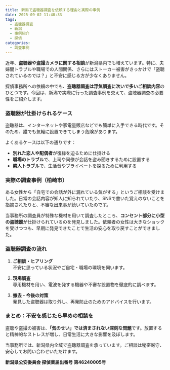 ```yaml
---
title: 新潟で盗聴器調査を依頼する理由と実際の事例
date: 2025-09-02 11:40:33
tags:
  - 盗聴器調査
  - 新潟
  - 事例紹介
  - 探偵
categories:
  - 調査事例
---
```


近年、**盗聴器や盗撮カメラに関する相談**が新潟県内でも増えています。特に、夫婦間トラブルや職場での人間関係、さらにはストーカー被害がきっかけで「盗聴されているのでは？」と不安に感じる方が少なくありません。

探偵事務所への依頼の中でも、**盗聴器調査は浮気調査に次いで多いご相談内容**のひとつです。今回は、新潟で実際に行った調査事例を交えて、盗聴器調査の必要性をご紹介します。

<!-- more -->

### **盗聴器が仕掛けられるケース**

盗聴器は、インターネットや家電量販店などでも簡単に入手できる時代です。そのため、誰でも気軽に設置できてしまう危険があります。

よくあるケースは以下の通りです：

* **別れた恋人や配偶者**が復縁を迫るために仕掛ける
* **職場のトラブル**で、上司や同僚が会話を盗み聞きするために設置する
* **隣人トラブル**で、生活音やプライベートを探るために利用する

### **実際の調査事例（柏崎市）**

ある女性から「自宅での会話が外に漏れている気がする」というご相談を受けました。日常の会話内容が知人に知られていたり、SNSで書いた覚えのないことを指摘されたりと、不審な出来事が続いていたのです。

当事務所の調査員が特殊な機材を用いて調査したところ、**コンセント部分に小型の盗聴器**が仕掛けられているのを発見しました。依頼者の女性は大きなショックを受けつつも、早期に発見できたことで生活の安心を取り戻すことができました。

### **盗聴器調査の流れ**

1. **ご相談・ヒアリング**  
    不安に思っている状況やご自宅・職場の環境を伺います。

2. **現場調査**  
    専用機材を用い、電波を発する機器や不審な設置物を徹底的に調べます。

3. **撤去・今後の対策**  
    発見した盗聴器は取り外し、再発防止のためのアドバイスを行います。

### **まとめ：不安を感じたら早めの相談を**

盗聴や盗撮の被害は、**「気のせい」では済まされない深刻な問題**です。放置すると精神的なストレスが増し、日常生活に大きな影響を及ぼします。

当事務所では、新潟県内全域で盗聴器調査を承っています。ご相談は秘密厳守、安心してお問い合わせいただけます。

**新潟県公安委員会 探偵業届出番号 第46240005号**